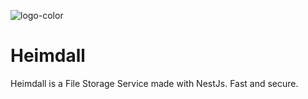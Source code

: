 ![logo-color](https://github.com/user-attachments/assets/34fa22ee-8785-40e4-960b-219b82aed3b0)

# Heimdall

Heimdall is a File Storage Service made with NestJs. Fast and secure.
